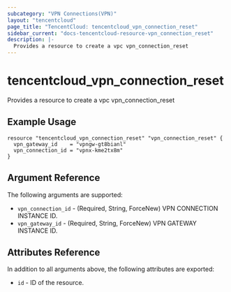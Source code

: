 ```yaml
---
subcategory: "VPN Connections(VPN)"
layout: "tencentcloud"
page_title: "TencentCloud: tencentcloud_vpn_connection_reset"
sidebar_current: "docs-tencentcloud-resource-vpn_connection_reset"
description: |-
  Provides a resource to create a vpc vpn_connection_reset
---
```


# tencentcloud_vpn_connection_reset

Provides a resource to create a vpc vpn_connection_reset

## Example Usage

```hcl
resource "tencentcloud_vpn_connection_reset" "vpn_connection_reset" {
  vpn_gateway_id    = "vpngw-gt8bianl"
  vpn_connection_id = "vpnx-kme2tx8m"
}
```

## Argument Reference

The following arguments are supported:

* `vpn_connection_id` - (Required, String, ForceNew) VPN CONNECTION INSTANCE ID.
* `vpn_gateway_id` - (Required, String, ForceNew) VPN GATEWAY INSTANCE ID.

## Attributes Reference

In addition to all arguments above, the following attributes are exported:

* `id` - ID of the resource.



